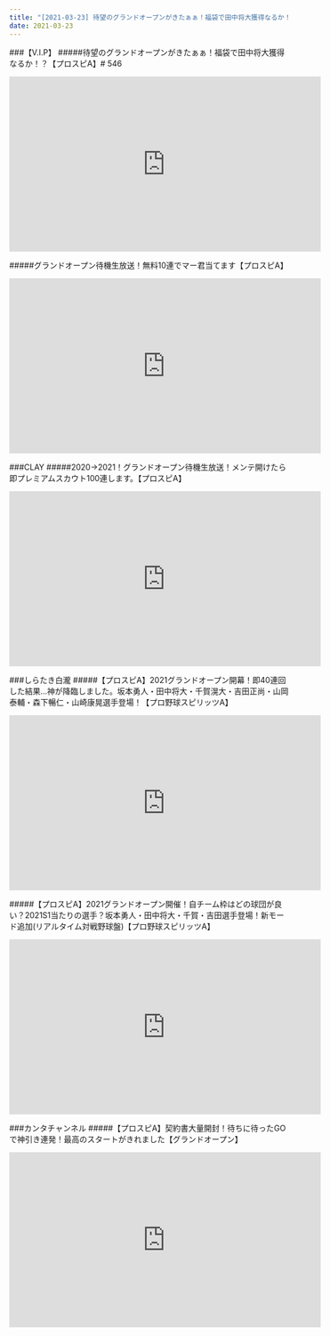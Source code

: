 ```yaml
---
title: "[2021-03-23] 待望のグランドオープンがきたぁぁ！福袋で田中将大獲得なるか！？【プロスピA】# 546 他"
date: 2021-03-23
---
```

###【V.I.P】
#####待望のグランドオープンがきたぁぁ！福袋で田中将大獲得なるか！？【プロスピA】# 546
<iframe width="560" height="315" src="https://www.youtube.com/embed/3YzqryyW2rk" frameborder="0" allow="accelerometer; autoplay; clipboard-write; encrypted-media; gyroscope; picture-in-picture" allowfullscreen></iframe>

#####グランドオープン待機生放送！無料10連でマー君当てます【プロスピA】
<iframe width="560" height="315" src="https://www.youtube.com/embed/vGFVHB-YrsA" frameborder="0" allow="accelerometer; autoplay; clipboard-write; encrypted-media; gyroscope; picture-in-picture" allowfullscreen></iframe>

###CLAY
#####2020→2021！グランドオープン待機生放送！メンテ開けたら即プレミアムスカウト100連します。【プロスピA】
<iframe width="560" height="315" src="https://www.youtube.com/embed/FQxPCnqAqpc" frameborder="0" allow="accelerometer; autoplay; clipboard-write; encrypted-media; gyroscope; picture-in-picture" allowfullscreen></iframe>

###しらたき白瀧
#####【プロスピA】2021グランドオープン開幕！即40連回した結果…神が降臨しました。坂本勇人・田中将大・千賀滉大・吉田正尚・山岡泰輔・森下暢仁・山崎康晃選手登場！【プロ野球スピリッツA】
<iframe width="560" height="315" src="https://www.youtube.com/embed/RozoNZUXTkA" frameborder="0" allow="accelerometer; autoplay; clipboard-write; encrypted-media; gyroscope; picture-in-picture" allowfullscreen></iframe>

#####【プロスピA】2021グランドオープン開催！自チーム枠はどの球団が良い？2021S1当たりの選手？坂本勇人・田中将大・千賀・吉田選手登場！新モード追加(リアルタイム対戦野球盤)【プロ野球スピリッツA】
<iframe width="560" height="315" src="https://www.youtube.com/embed/qcBOcy8UOqk" frameborder="0" allow="accelerometer; autoplay; clipboard-write; encrypted-media; gyroscope; picture-in-picture" allowfullscreen></iframe>

###カンタチャンネル
#####【プロスピA】契約書大量開封！待ちに待ったGOで神引き連発！最高のスタートがきれました【グランドオープン】
<iframe width="560" height="315" src="https://www.youtube.com/embed/OQ0Qu3jaQ0E" frameborder="0" allow="accelerometer; autoplay; clipboard-write; encrypted-media; gyroscope; picture-in-picture" allowfullscreen></iframe>

